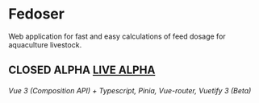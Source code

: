 # Fedoser
Web application for fast and easy calculations of feed dosage for aquaculture livestock.

## CLOSED ALPHA [LIVE ALPHA]([https://link-url-here.org](https://fedoser-a0fe6.web.app/)) 

######   Vue 3 (Composition API) + Typescript, Pinia, Vue-router, Vuetify 3 (Beta)
